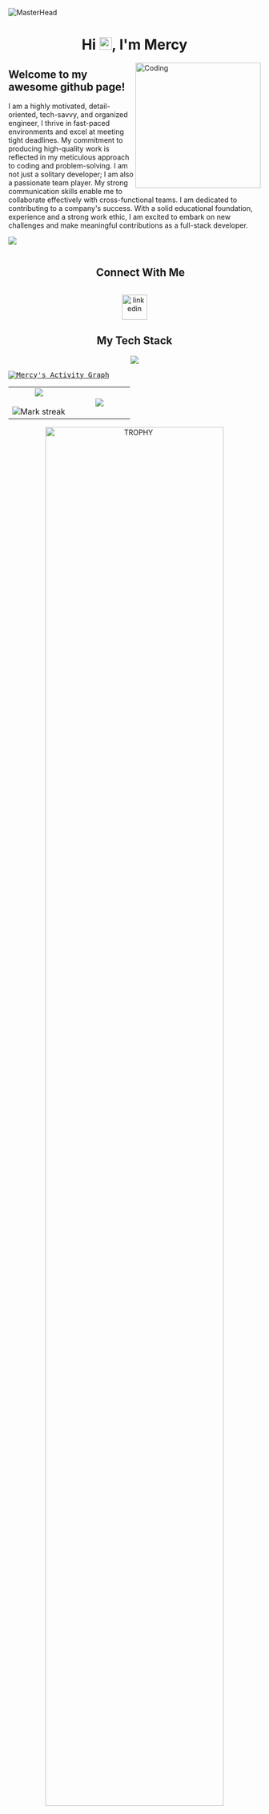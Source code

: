 ![MasterHead](https://developers.giphy.com/branch/master/static/api-512d36c09662682717108a38bbb5c57d.gif)


<h1 align="center">Hi <img src="https://media.giphy.com/media/hvRJCLFzcasrR4ia7z/giphy.gif" width = "25px">, I'm Mercy</h1>

<!-- <img align="right" alt="Coding" width="400" src="https://cdn.dribbble.com/users/1162077/screenshots/3848914/programmer.gif"> -->
<img align="right" alt="Coding" width="250" src="https://i.giphy.com/media/v1.Y2lkPTc5MGI3NjExeGwwd3poM3diNWhpYWtqNjJtMDg0ZTB6M3N5cXByMmlvZTR1aTRkZiZlcD12MV9pbnRlcm5hbF9naWZfYnlfaWQmY3Q9Zw/RbDKaczqWovIugyJmW/giphy.gif">


<div align="left">
  <h2>Welcome to my awesome github page!</h2>


  <p style="text-align: left;">I am a highly motivated, detail-oriented, tech-savvy, and organized engineer, I thrive in fast-paced environments and excel at meeting tight deadlines. My commitment to producing high-quality work is reflected in my meticulous approach to coding and problem-solving. I am not just a solitary developer; I am also a passionate team player. My strong communication skills enable me to collaborate effectively with cross-functional teams. I am dedicated to contributing to a company's success. With a solid educational foundation, experience and a strong work ethic, I am excited to embark on new challenges and make meaningful contributions as a full-stack developer.</p>
</div>

<!--horizontal divider(gradiant)-->
<img src="https://user-images.githubusercontent.com/73097560/115834477-dbab4500-a447-11eb-908a-139a6edaec5c.gif">

<!-- Connect with me -->
<!--h2 without bottom border-->
<div align="center">
  <div id="user-content-toc">
    <ul align="center">
      <summary><h2 style="display: inline-block">Connect With Me</h2></summary>
    </ul>
  </div>

  <!--icons and links-->
  <p align="center">
    <a href="https://www.linkedin.com/in/mihret-getachew/" target="blank"><img align="center" src="https://user-images.githubusercontent.com/88904952/234979284-68c11d7f-1acc-4f0c-ac78-044e1037d7b0.png" alt="linkedin" height="50" width="50" /></a>
  </p>
</div>


<h2 align="center">My Tech Stack</h2>
<!--tech stack icons-->
<p align="center">
  <a href="https://skillicons.dev">
    <img src="https://skillicons.dev/icons?i=angular,bootstrap,css,cypress,dart,docker,express,firebase,flutter,html,js,jquery,materialui,mongodb,mysql,nestjs,nextjs,nginx,nodejs,postgres,postman,prisma,react,redux,react,sequelize,tailwind,ts,vite,vscode,webpack,wordpress,npm,yarn&perline=6" />
  </a>
</p>

<samp>
  <a href="https://github.com/Mihret-Getachew">
    <img alt="Mercy's Activity Graph" src="https://github-readme-activity-graph.vercel.app/graph?username=Mihret-Getachew&theme=github-compact&hide_border=true" />
  </a>
  <br/>
</samp>

<!--- stats & Trophy (start) -->
<p align="center">
  <!--- stats (start) -->
<table align="center">
<tr border="0">
<td width="50%" align="center">
  
  <img  align="center"  src="https://github-readme-stats.vercel.app/api?username=Mihret-Getachew&theme=dark&show_icons=true&count_private=true&hide_border=true" />
  <br></br>
  <img  title="🔥 Get streak stats for your profile at git.io/streak-stats" alt="Mark streak" src="https://github-readme-streak-stats.herokuapp.com/?user=Mihret-Getachew&theme=dark&hide_border=true" /> 
</td>

<td width="50%" align="center">

  <img  align="center"  src="https://github-readme-stats.anuraghazra1.vercel.app/api/top-langs/?username=Mihret-Getachew&theme=dark&hide_border=true&no-bg=true&no-frame=true&langs_count=10"/>
  
  </td>
</tr>
</table>
<!--- stats (end) -->

<!--- trophy (start) -->
<div align=center>
  <a href="https://github.com/ryo-ma/github-profile-trophy" title="Go to Source">
      <img align="center" width=84% src="https://github-profile-trophy.vercel.app/?username=Mihret-Getachew&theme=tokyonight&row=1&column=6&margin-h=15&margin-w=15&no-bg=true" alt="TROPHY" />
    </a>
  
</div>

</p>  
     
